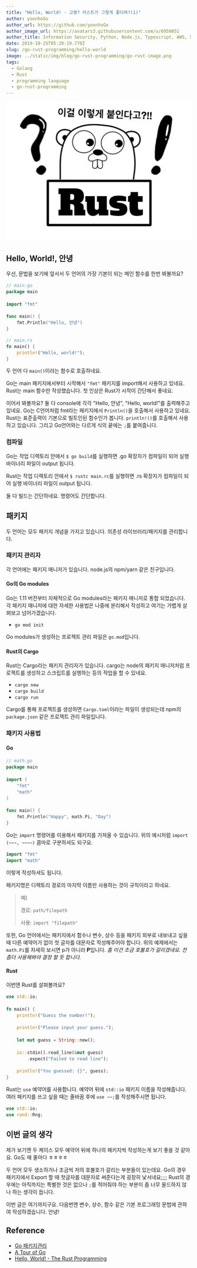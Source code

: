 ```yaml
---
title: "Hello, World! - 고랭? 러스트가 그렇게 좋다며?(1)"
author: yoonhoGo
author_url: https://github.com/yoonhoGo
author_image_url: https://avatars3.githubusercontent.com/u/6959851
author_title: Information Security, Python, Node.js, Typescript, AWS, Serverless, Container(Docker, Kubernetes), GraphQL, OAuth2.0. @witherion
date: 2019-10-25T05:20:19.770Z
slug: /go-rust-programming/hello-world
image: ../static/img/blog/go-rust-programming/go-rust-image.png
tags:
  - Golang
  - Rust
  - programming language
  - go-rust-programming
---
```


![Golang과 Rust](../static/img/blog/go-rust-programming/go-rust-image.png)

<!--truncate-->

## Hello, World!, 안녕

우선, 문법을 보기에 앞서서 두 언어의 가장 기본이 되는 메인 함수를 한번 봐불까요?

```go
// main.go
package main

import "fmt"

func main() {
    fmt.Println("Hello, 안녕")
}
```

```rust
// main.rs
fn main() {
    println!("Hello, world!");
}
```

두 언어 다 `main()`이라는 함수로 호출하네요.

Go는 main 패키지에서부터 시작해서 `"fmt"` 패키지를 import해서 사용하고 있네요.
Rust는 main 함수만 작성했습니다. 첫 인상은 Rust가 시작이 간단해서 좋네요.

이어서 봐볼까요? 둘 다 console에 각각 "Hello, 안녕", "Hello, world!"를 출력해주고 있네요.
Go는 C언어처럼 fmt라는 패키지에서 `Println()`을 호출해서 사용하고 있네요.
Rust는 표준출력이 기본으로 빌트인된 함수인가 봅니다. `println!()`를 호출해서 사용하고 있습니다. 그리고 Go언어와는 다르게 식의 끝에는 `;`를 붙여줍니다.

### 컴파일

Go는 작업 디렉토리 안에서 `$ go build`를 실행하면 .go 확장자가 컴파일이 되어 실행 바이너리 파일이 output 됩니다.

Rust는 작업 디렉토리 안에서 `$ rustc main.rc`를 실행하면 .rs 확장자가 컴파일이 되어 실행 바이너리 파일이 output 됩니다.

둘 다 빌드는 간단하네요. 명령어도 간단합니다.

## 패키지

두 언어는 모두 패키지 개념을 가지고 있습니다. 의존성 라이브러리/패키지를 관리합니다.

### 패키지 관리자

각 언어에는 패키지 매니저가 있습니다. node.js의 npm/yarn 같은 친구입니다.

#### Go의 Go modules

Go는 1.11 버전부터 자체적으로 Go modules라는 패키지 매니저로 통합 되었습니다. 각 패키지 매니저에 대한 자세한 사용법은 나중에 분리해서 작성하고 여기는 가볍게 살펴보고 넘어가겠습니다.

- `go mod init`

Go modules가 생성하는 프로젝트 관리 파일은 `go.mod`입니다.

#### Rust의 Cargo

Rust는 Cargo라는 패키지 관리자가 있습니다. cargo는 node의 패키지 매니저처럼 프로젝트를 생성하고 스크립트를 실행하는 등의 작업을 할 수 있네요.

- `cargo new`
- `cargo build`
- `cargo run`

Cargo를 통해 프로젝트를 생성하면 `Cargo.toml`이라는 파일이 생성되는데 npm의 `package.json` 같은 프로젝트 관리 파일입니다.

### 패키지 사용법

#### Go

```go
// math.go
package main

import (
    "fmt"
    "math"
)

func main() {
    fmt.Println("Happy", math.Pi, "Day")
}
```

Go는 `import` 명령어를 이용해서 패키지를 가져올 수 있습니다. 위의 예시처럼 `import (~~~, ~~~~)` 콤마로 구분하셔도 되구요.

```go
import "fmt"
import "math"
```

이렇게 작성하셔도 됩니다.

패키지명은 디렉토리 경로의 마지막 이름만 사용하는 것이 규칙이라고 하네요.

> 예)
>
> 경로: `path/filepath`
>
> 사용: `import "filepath"`

또한, Go 언어에서는 패키지에서 함수나 변수, 상수 등을 패키지 외부로 내보내고 싶을 때 다른 예약어가 없이 첫 글자를 대문자로 작성해주어야 합니다. 위의 예제에서는 `math.Pi`를 자세히 보시면 p가 아니라 **P**입니다.
_흠 이건 조금 호불호가 갈리겠네요. 전 좀더 사용해봐야 결정 할 듯 합니다._

#### Rust

이번엔 Rust를 살펴볼까요?

```rust
use std::io;

fn main() {
    println!("Guess the number!");

    println!("Please input your guess.");

    let mut guess = String::new();

    io::stdin().read_line(&mut guess)
        .expect("Failed to read line");

    println!("You guessed: {}", guess);
}
```

Rust는 `use` 예약어를 사용합니다. 예약어 뒤에 `std::io` 패키지 이름을 작성해줍니다. 여러 패키지를 쓰고 싶을 때는 줄바꿈 후에 `use ~~;`를 작성해주시면 됩니다.

```rust
use std::io;
use rand::Rng;
```

## 이번 글의 생각

제가 보기엔 두 케이스 모두 예약어 뒤에 하나의 패키지씩 작성하는게 보기 좋을 것 같아요. Go도 매 줄마다 ㅎㅎㅎㅎ

두 언어 모두 생소하거나 조금씩 저의 호불호가 갈리는 부분들이 있는데요.
Go의 경우 패키지에서 Export 할 때 첫글자를 대문자로 써준다는게 굉장히 낯서네요;;;; Rust의 경우에는 아직까지는 특별한 것은 없으나 `;`를 적어줘야 하는 부분이 좀 너무 올드하지 않나 하는 생각이 듭니다.

이번 글은 여기까지구요. 다음번엔 변수, 상수, 함수 같은 기본 프로그래밍 문법에 관하여 작성하겠습니다. 안녕!

## Reference

- [Go 패키지관리](https://www.joinc.co.kr/w/man/12/golang/mod)
- [A Tour of Go](https://go-tour-kr.appspot.com)
- [Hello, World! - The Rust Programming](https://doc.rust-lang.org/book/ch01-02-hello-world.html)
